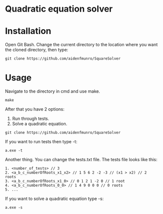 # Quadratic equation solver
# Installation
Open Git Bash. Change the current directory to the location where you want the cloned directory, then type:
```
git clone https://github.com/aidenfmunro/SquareSolver
```
# Usage
Navigate to the directory in cmd and use make.
```
make
```
After that you have 2 options:
1. Run through tests. 
2. Solve a quadratic equation.
```
git clone https://github.com/aidenfmunro/SquareSolver
```
If you want to run tests then type -t:
```
a.exe -t
```
Another thing. You can change the tests.txt file. The tests file looks like this:
```
1. <number_of_tests> // 3
2. <a_b_c_numberOfRoots_x1_x2> // 1 5 6 2 -2 -3 // (x1 > x2) // 2 roots
3. <a_b_c_numberOfRoots_x1_0> // 0 1 2 1 -2 0 // 1 root
4. <a_b_c_numberOfRoots_0_0> // 1 4 9 0 0 0 // 0 roots
5. ... 
```
If you want to solve a quadratic equation type -s:
```
a.exe -s
```



